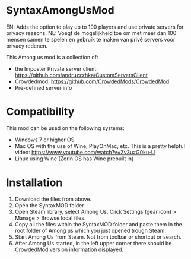 # SyntaxAmongUsMod
EN: Adds the option to play up to 100 players and use private servers for privacy reasons.
NL: Voegt de mogelijkheid toe om met meer dan 100 mensen samen te spelen en gebruik te maken van privé servers voor privacy redenen.

This Among us mod is a collection of:
- the Imposter Private server client: https://github.com/andruzzzhka/CustomServersClient 
- Crowdedmod: https://github.com/CrowdedMods/CrowdedMod
- Pre-defined server info

# Compatibility
This mod can be used on the following systems:
- Windows 7 or higher OS
- Mac OS with the use of Wine, PlayOnMac, etc. This is a pretty helpful video: https://www.youtube.com/watch?v=Zv3uzG0ku-U
- Linux using Wine (Zorin OS has Wine prebuilt in)

# Installation
1. Download the files from above.
2. Open the SyntaxMOD folder.
3. Open Steam library, select Among Us. Click Settings (gear icon) > Manage > Browse local files.
4. Copy all the files within the SyntaxMOD folder and paste them in the root folder of Among us which you just opened trough Steam.
5. Start Among Us from Steam. Not from toolbar or shortcut or search.
6. After Among Us started, in the left upper corner there should be CrowdedMod version information displayed.

